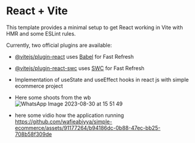 # React + Vite

This template provides a minimal setup to get React working in Vite with HMR and some ESLint rules.

Currently, two official plugins are available:

- [@vitejs/plugin-react](https://github.com/vitejs/vite-plugin-react/blob/main/packages/plugin-react/README.md) uses [Babel](https://babeljs.io/) for Fast Refresh
- [@vitejs/plugin-react-swc](https://github.com/vitejs/vite-plugin-react-swc) uses [SWC](https://swc.rs/) for Fast Refresh

- Implementation of useState and useEffect hooks in react js with simple ecommerce project
- Here some shoots from the wb
![WhatsApp Image 2023-08-30 at 15 51 49](https://github.com/wafieabiyya/simple-ecommerce/assets/91177264/f8a3da6c-87e3-4fcf-a102-fec77da728b8)

- here some vidio how the application running
https://github.com/wafieabiyya/simple-ecommerce/assets/91177264/b94186dc-0b88-47ec-bb25-708b58f309de

